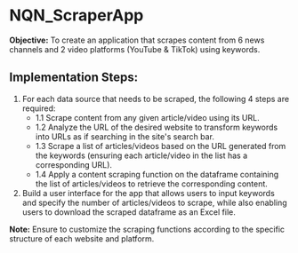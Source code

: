 # NQN_ScraperApp
**Objective:**  To create an application that scrapes content from 6 news channels and 2 video platforms (YouTube & TikTok) using keywords.

## Implementation Steps:
1. For each data source that needs to be scraped, the following 4 steps are required:
   * 1.1 Scrape content from any given article/video using its URL.
   * 1.2 Analyze the URL of the desired website to transform keywords into URLs as if searching in the site's search bar.
   * 1.3 Scrape a list of articles/videos based on the URL generated from the keywords (ensuring each article/video in the list has a corresponding URL).
   * 1.4 Apply a content scraping function on the dataframe containing the list of articles/videos to retrieve the corresponding content.
2. Build a user interface for the app that allows users to input keywords and specify the number of articles/videos to scrape, while also enabling users to download the scraped dataframe as an Excel file.

**Note:** Ensure to customize the scraping functions according to the specific structure of each website and platform.
